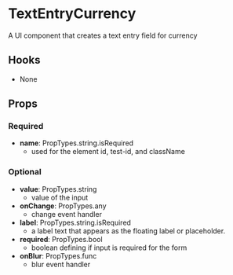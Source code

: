 # TextEntryCurrency

A UI component that creates a text entry field for currency

## Hooks

* None

## Props

### Required
* **name**: PropTypes.string.isRequired
    * used for the element id, test-id, and className

### Optional
* **value**: PropTypes.string
    * value of the input
* **onChange**: PropTypes.any
    * change event handler
* **label**: PropTypes.string.isRequired
    * a label text that appears as the floating label or placeholder.
* **required**: PropTypes.bool
    * boolean defining if input is required for the form
* **onBlur**: PropTypes.func
    * blur event handler
